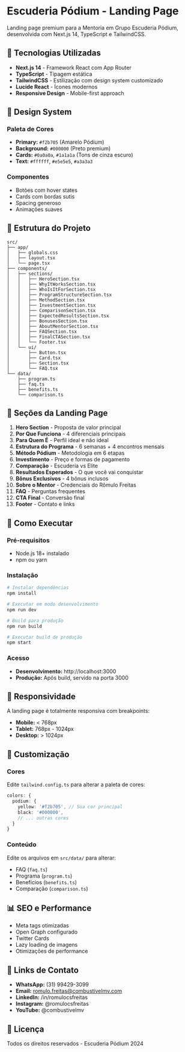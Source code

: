 # Escuderia Pódium - Landing Page

Landing page premium para a Mentoria em Grupo Escuderia Pódium, desenvolvida com Next.js 14, TypeScript e TailwindCSS.

## 🚀 Tecnologias Utilizadas

- **Next.js 14** - Framework React com App Router
- **TypeScript** - Tipagem estática
- **TailwindCSS** - Estilização com design system customizado
- **Lucide React** - Ícones modernos
- **Responsive Design** - Mobile-first approach

## 🎨 Design System

### Paleta de Cores
- **Primary:** `#f2b705` (Amarelo Pódium)
- **Background:** `#000000` (Preto premium)
- **Cards:** `#0a0a0a`, `#1a1a1a` (Tons de cinza escuro)
- **Text:** `#ffffff`, `#e5e5e5`, `#a3a3a3`

### Componentes
- Botões com hover states
- Cards com bordas sutis
- Spacing generoso
- Animações suaves

## 📁 Estrutura do Projeto

```
src/
├── app/
│   ├── globals.css
│   ├── layout.tsx
│   └── page.tsx
├── components/
│   ├── sections/
│   │   ├── HeroSection.tsx
│   │   ├── WhyItWorksSection.tsx
│   │   ├── WhoIsItForSection.tsx
│   │   ├── ProgramStructureSection.tsx
│   │   ├── MethodSection.tsx
│   │   ├── InvestmentSection.tsx
│   │   ├── ComparisonSection.tsx
│   │   ├── ExpectedResultsSection.tsx
│   │   ├── BonusesSection.tsx
│   │   ├── AboutMentorSection.tsx
│   │   ├── FAQSection.tsx
│   │   ├── FinalCTASection.tsx
│   │   └── Footer.tsx
│   └── ui/
│       ├── Button.tsx
│       ├── Card.tsx
│       ├── Section.tsx
│       └── FAQ.tsx
└── data/
    ├── program.ts
    ├── faq.ts
    ├── benefits.ts
    └── comparison.ts
```

## 🎯 Seções da Landing Page

1. **Hero Section** - Proposta de valor principal
2. **Por Que Funciona** - 4 diferenciais principais
3. **Para Quem É** - Perfil ideal e não ideal
4. **Estrutura do Programa** - 6 semanas + 4 encontros mensais
5. **Método Pódium** - Metodologia em 6 etapas
6. **Investimento** - Preço e formas de pagamento
7. **Comparação** - Escuderia vs Elite
8. **Resultados Esperados** - O que você vai conquistar
9. **Bônus Exclusivos** - 4 bônus inclusos
10. **Sobre o Mentor** - Credenciais do Rômulo Freitas
11. **FAQ** - Perguntas frequentes
12. **CTA Final** - Conversão final
13. **Footer** - Contato e links

## 🚀 Como Executar

### Pré-requisitos
- Node.js 18+ instalado
- npm ou yarn

### Instalação
```bash
# Instalar dependências
npm install

# Executar em modo desenvolvimento
npm run dev

# Build para produção
npm run build

# Executar build de produção
npm start
```

### Acesso
- **Desenvolvimento:** http://localhost:3000
- **Produção:** Após build, servido na porta 3000

## 📱 Responsividade

A landing page é totalmente responsiva com breakpoints:
- **Mobile:** < 768px
- **Tablet:** 768px - 1024px
- **Desktop:** > 1024px

## 🎨 Customização

### Cores
Edite `tailwind.config.ts` para alterar a paleta de cores:

```typescript
colors: {
  podium: {
    yellow: '#f2b705', // Sua cor principal
    black: '#000000',
    // ... outras cores
  }
}
```

### Conteúdo
Edite os arquivos em `src/data/` para alterar:
- FAQ (`faq.ts`)
- Programa (`program.ts`)
- Benefícios (`benefits.ts`)
- Comparação (`comparison.ts`)

## 📊 SEO e Performance

- Meta tags otimizadas
- Open Graph configurado
- Twitter Cards
- Lazy loading de imagens
- Otimizações de performance

## 🔗 Links de Contato

- **WhatsApp:** (31) 99429-3099
- **Email:** romulo.freitas@combustivelmv.com
- **LinkedIn:** /in/romulocsfreitas
- **Instagram:** @romulocsfreitas
- **YouTube:** @combustivelmv

## 📄 Licença

Todos os direitos reservados - Escuderia Pódium 2024
